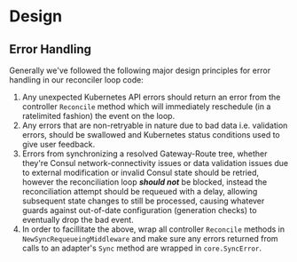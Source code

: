 # Design

## Error Handling

Generally we've followed the following major design principles for error handling in our reconciler loop code:

1. Any unexpected Kubernetes API errors should return an error from the controller `Reconcile` method which will
immediately reschedule (in a ratelimited fashion) the event on the loop.
2. Any errors that are non-retryable in nature due to bad data i.e. validation errors, should be swallowed and
Kubernetes status conditions used to give user feedback.
3. Errors from synchronizing a resolved Gateway-Route tree, whether they're Consul network-connectivity issues
or data validation issues due to external modification or invalid Consul state should be retried, however the
reconciliation loop ***should not*** be blocked, instead the reconciliation attempt should be requeued with a
delay, allowing subsequent state changes to still be processed, causing whatever guards against out-of-date
configuration (generation checks) to eventually drop the bad event.
4. In order to facillitate the above, wrap all controller `Reconcile` methods in `NewSyncRequeueingMiddleware`
and make sure any errors returned from calls to an adapter's `Sync` method are wrapped in `core.SyncError`.